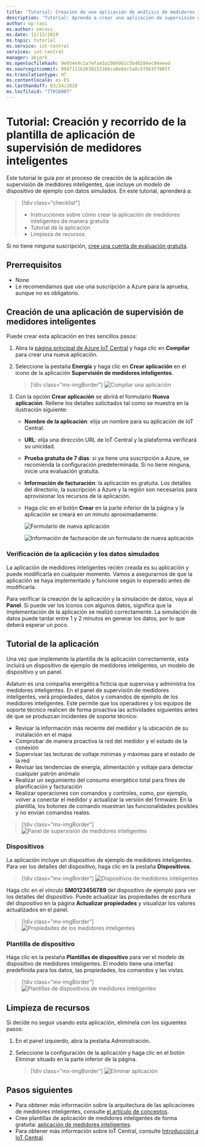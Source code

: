 ```yaml
---
title: 'Tutorial: Creación de una aplicación de análisis de medidores inteligentes con IoT Central'
description: 'Tutorial: Aprenda a crear una aplicación de supervisión de medidores inteligentes mediante plantillas de aplicación de Azure IoT Central.'
author: op-ravi
ms.author: omravi
ms.date: 11/12/2019
ms.topic: tutorial
ms.service: iot-central
services: iot-central
manager: abjork
ms.openlocfilehash: 9e954e9c1a7efa43a19849b1c5b40284ec84eeed
ms.sourcegitcommit: 0947111b263015136bca0e6ec5a8c570b3f700ff
ms.translationtype: HT
ms.contentlocale: es-ES
ms.lasthandoff: 03/24/2020
ms.locfileid: "77016007"
---
```

# <a name="tutorial-create-and-walk-through-the-smart-meter-monitoring-app-template"></a>Tutorial: Creación y recorrido de la plantilla de aplicación de supervisión de medidores inteligentes 



Este tutorial le guía por el proceso de creación de la aplicación de supervisión de medidores inteligentes, que incluye un modelo de dispositivo de ejemplo con datos simulados. En este tutorial, aprenderá a:

> [!div class="checklist"]
> * Instrucciones sobre cómo crear la aplicación de medidores inteligentes de manera gratuita
> * Tutorial de la aplicación
> * Limpieza de recursos


Si no tiene ninguna suscripción, [cree una cuenta de evaluación gratuita](https://azure.microsoft.com/free).

## <a name="prerequisites"></a>Prerrequisitos
- None
- Le recomendamos que use una suscripción a Azure para la aprueba, aunque no es obligatorio.

## <a name="create-a-smart-meter-monitoring-app"></a>Creación de una aplicación de supervisión de medidores inteligentes 

Puede crear esta aplicación en tres sencillos pasos:

1. Abra la [página principal de Azure IoT Central](https://apps.azureiotcentral.com) y haga clic en **Compilar** para crear una nueva aplicación. 

2. Seleccione la pestaña **Energía** y haga clic en **Crear aplicación** en el icono de la aplicación **Supervisión de medidores inteligentes**.

    > [!div class="mx-imgBorder"]
    > ![Compilar una aplicación](media/tutorial-iot-central-smart-meter/smart-meter-build.png)
    

3. Con la opción **Crear aplicación** se abrirá el formulario **Nueva aplicación**. Rellene los detalles solicitados tal como se muestra en la ilustración siguiente:
    * **Nombre de la aplicación**: elija un nombre para su aplicación de IoT Central. 
    * **URL**: elija una dirección URL de IoT Central y la plataforma verificará su unicidad.
    * **Prueba gratuita de 7 días**: si ya tiene una suscripción a Azure, se recomienda la configuración predeterminada. Si no tiene ninguna, inicie una evaluación gratuita.
    * **Información de facturación**: la aplicación es gratuita. Los detalles del directorio, la suscripción a Azure y la región son necesarios para aprovisionar los recursos de la aplicación.
    * Haga clic en el botón **Crear** en la parte inferior de la página y la aplicación se creará en un minuto aproximadamente.

        ![Formulario de nueva aplicación](media/tutorial-iot-central-smart-meter/smart-meter-create-new-app.png)

        ![Información de facturación de un formulario de nueva aplicación](media/tutorial-iot-central-smart-meter/smart-meter-create-new-app-billinginfo.png)


### <a name="verify-the-application-and-simulated-data"></a>Verificación de la aplicación y los datos simulados

La aplicación de medidores inteligentes recién creada es su aplicación y puede modificarla en cualquier momento. Vamos a asegurarnos de que la aplicación se haya implementado y funcione según lo esperado antes de modificarla.

Para verificar la creación de la aplicación y la simulación de datos, vaya al **Panel**. Si puede ver los iconos con algunos datos, significa que la implementación de la aplicación se realizó correctamente. La simulación de datos puede tardar entre 1 y 2 minutos en generar los datos, por lo que deberá esperar un poco. 

## <a name="application-walk-through"></a>Tutorial de la aplicación
Una vez que implemente la plantilla de la aplicación correctamente, esta incluirá un dispositivo de ejemplo de medidores inteligentes, un modelo de dispositivo y un panel. 

Adatum es una compañía energética ficticia que supervisa y administra los medidores inteligentes. En el panel de supervisión de medidores inteligentes, verá propiedades, datos y comandos de ejemplo de los medidores inteligentes. Este permite que los operadores y los equipos de soporte técnico realicen de forma proactiva las actividades siguientes antes de que se produzcan incidentes de soporte técnico: 
* Revisar la información más reciente del medidor y la ubicación de su instalación en el mapa
* Comprobar de manera proactiva la red del medidor y el estado de la conexión 
* Supervisar las lecturas de voltaje mínimas y máximas para el estado de la red 
* Revisar las tendencias de energía, alimentación y voltaje para detectar cualquier patrón anómalo 
* Realizar un seguimiento del consumo energético total para fines de planificación y facturación
* Realizar operaciones con comandos y controles, como, por ejemplo, volver a conectar el medidor y actualizar la versión del firmware. En la plantilla, los botones de comando muestran las funcionalidades posibles y no envían comandos reales. 

> [!div class="mx-imgBorder"]
> ![Panel de supervisión de medidores inteligentes](media/tutorial-iot-central-smart-meter/smart-meter-dashboard.png)

### <a name="devices"></a>Dispositivos
La aplicación incluye un dispositivo de ejemplo de medidores inteligentes. Para ver los detalles del dispositivo, haga clic en la pestaña **Dispositivos**.

> [!div class="mx-imgBorder"]
> ![Dispositivos de medidores inteligentes](media/tutorial-iot-central-smart-meter/smart-meter-devices.png)

Haga clic en el vínculo **SM0123456789** del dispositivo de ejemplo para ver los detalles del dispositivo. Puede actualizar las propiedades de escritura del dispositivo en la página **Actualizar propiedades** y visualizar los valores actualizados en el panel.

> [!div class="mx-imgBorder"]
> ![Propiedades de los medidores inteligentes](media/tutorial-iot-central-smart-meter/smart-meter-device-properties.png)

### <a name="device-template"></a>Plantilla de dispositivo
Haga clic en la pestaña **Plantillas de dispositivo** para ver el modelo de dispositivo de medidores inteligentes. El modelo tiene una interfaz predefinida para los datos, las propiedades, los comandos y las vistas.

> [!div class="mx-imgBorder"]
> ![Plantillas de dispositivos de medidores inteligentes](media/tutorial-iot-central-smart-meter/smart-meter-device-template.png)


## <a name="clean-up-resources"></a>Limpieza de recursos
Si decide no seguir usando esta aplicación, elimínela con los siguientes pasos:

1. En el panel izquierdo, abra la pestaña Administración.
2. Seleccione la configuración de la aplicación y haga clic en el botón Eliminar situado en la parte inferior de la página. 

    > [!div class="mx-imgBorder"]
    > ![Eliminar aplicación](media/tutorial-iot-central-smart-meter/smart-meter-delete-app.png)


## <a name="next-steps"></a>Pasos siguientes
* Para obtener más información sobre la arquitectura de las aplicaciones de medidores inteligentes, consulte [el artículo de conceptos](https://docs.microsoft.com/azure/iot-central/energy/concept-iot-central-smart-meter-app).
* Cree plantillas de aplicación de medidores inteligentes de forma gratuita: [aplicación de medidores inteligentes](https://apps.azureiotcentral.com/build/new/smart-meter-monitoring).
* Para obtener más información sobre IoT Central, consulte [Introducción a IoT Central](https://docs.microsoft.com/azure/iot-central/).
